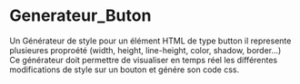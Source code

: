 # Generateur_Buton
Un Générateur de style pour un élément HTML de type button il represente plusieures proproété (width, height, line-height, color, shadow, border…)<br>
Ce générateur doit permettre de visualiser en temps réel les différentes modifications de style sur un bouton et génére son code css.
